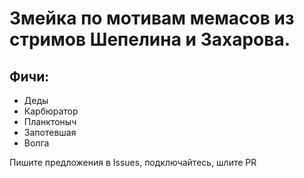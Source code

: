 # Змейка по мотивам мемасов из стримов Шепелина и Захарова.

## Фичи:
- Деды
- Карбюратор
- Планктоныч
- Запотевшая
- Волга

Пишите предложения в Issues, подключайтесь, шлите PR